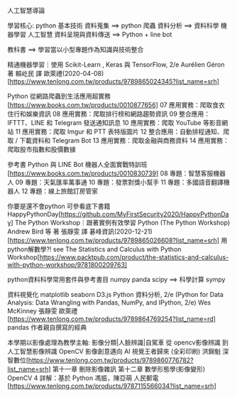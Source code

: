 人工智慧導論

學習核心:
python 基本技術
資料蒐集 ==> python 爬蟲
資料分析 ==>
資料科學
機器學習
人工智慧
資料呈現與資料傳送 ==> Python + line bot


教科書 ==> 學習當以小型專題作為知識與技術整合

精通機器學習｜使用 Scikit-Learn , Keras 與 TensorFlow, 2/e Aurélien Géron 著 賴屹民 譯 歐萊禮(2020-04-08)[https://www.tenlong.com.tw/products/9789865024345?list_name=srh]

Python 從網路爬蟲到生活應用超實務[https://www.books.com.tw/products/0010877656]
07 應用實務：爬取食衣住行和娛樂資訊
08 應用實務：爬取排行榜和網路趨勢資訊
09 整合應用：IFTTT、LINE 和 Telegram 發送通知訊息
10 應用實務：爬取 YouTube 等影音網站
11 應用實務：爬取 Imgur 和 PTT 表特版圖片
12 整合應用：自動排程通知、爬取 / 下載資料和 Telegram Bot
13 應用實務：爬取金融與商務資料
14 應用實務：爬取股市指數和股價數據

參考書
Python 與 LINE Bot 機器人全面實戰特訓班[https://www.books.com.tw/products/0010830739]
08 專題：智慧客服機器人
09 專題：天氣匯率萬事通
10 專題：發票對獎小幫手
11 專題：多國語音翻譯機器人
12 專題：線上旅館訂房管家

你要是還不會python 可參看底下書籍
HappyPythonDay[https://github.com/MyFirstSecurity2020/HappyPythonDay]
The Python Workshop｜跟著實例有效學習 Python (The Python Workshop) Andrew Bird 等 著 張靜雯 譯 碁峰資訊(2020-12-21)[https://www.tenlong.com.tw/products/9789865026608?list_name=srh]
用python解數學?! see The Statistics and Calculus with Python Workshop[https://www.packtpub.com/product/the-statistics-and-calculus-with-python-workshop/9781800209763]

python資料科學常用套件與參考書目
numpy
panda
scipy ==> 科學計算
sympy

資料視覺化
matplotlib
seaborn
D3.js
Python 資料分析, 2/e (Python for Data Analysis: Data Wrangling with Pandas, NumPy, and IPython, 2/e) Wes McKinney 張靜雯 歐萊禮[https://www.tenlong.com.tw/products/9789864769254?list_name=rd]
pandas 作者親自撰寫的經典

本學期以影像處理為教學主軸: 影像分類|人臉辨識|自駕車
從 opencv影像辨識 到 人工智慧影像辨識
OpenCV 影像創意邁向 AI 視覺王者歸來 (全彩印刷) 洪錦魁 深智數位[https://www.tenlong.com.tw/products/9789860776782?list_name=srh]
第十一章 刪除影像雜訊
第十二章 數學形態學(影像變形)
OpenCV 4 詳解：基於 Python 馮振，陳亞萌 人民郵電[https://www.tenlong.com.tw/products/9787115566034?list_name=srh]
